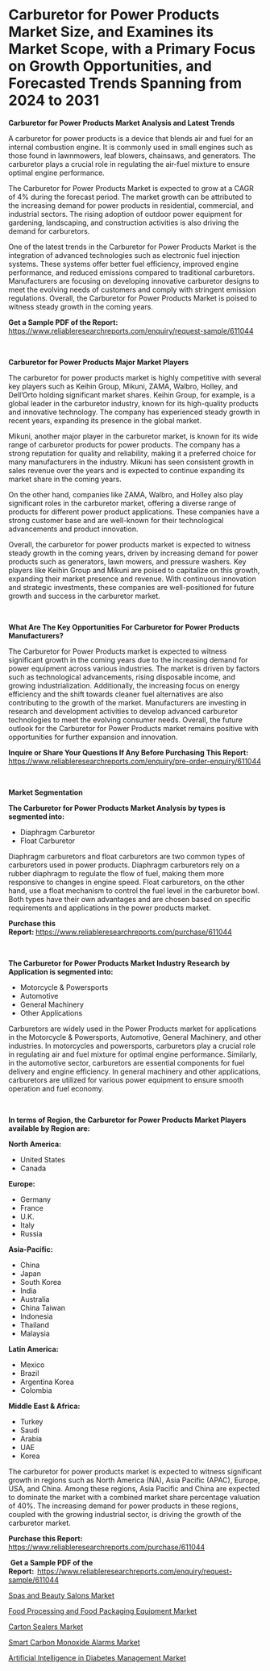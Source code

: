 <p><h1>Carburetor for Power Products Market Size, and Examines its Market Scope, with a Primary Focus on Growth Opportunities, and Forecasted Trends Spanning from 2024 to 2031</h1></p><p><strong>Carburetor for Power Products Market Analysis and Latest Trends</strong></p>
<p><p>A carburetor for power products is a device that blends air and fuel for an internal combustion engine. It is commonly used in small engines such as those found in lawnmowers, leaf blowers, chainsaws, and generators. The carburetor plays a crucial role in regulating the air-fuel mixture to ensure optimal engine performance.</p><p>The Carburetor for Power Products Market is expected to grow at a CAGR of 4% during the forecast period. The market growth can be attributed to the increasing demand for power products in residential, commercial, and industrial sectors. The rising adoption of outdoor power equipment for gardening, landscaping, and construction activities is also driving the demand for carburetors.</p><p>One of the latest trends in the Carburetor for Power Products Market is the integration of advanced technologies such as electronic fuel injection systems. These systems offer better fuel efficiency, improved engine performance, and reduced emissions compared to traditional carburetors. Manufacturers are focusing on developing innovative carburetor designs to meet the evolving needs of customers and comply with stringent emission regulations. Overall, the Carburetor for Power Products Market is poised to witness steady growth in the coming years.</p></p>
<p><strong>Get a Sample PDF of the Report:&nbsp;</strong> <a href="https://www.reliableresearchreports.com/enquiry/request-sample/611044">https://www.reliableresearchreports.com/enquiry/request-sample/611044</a></p>
<p>&nbsp;</p>
<p><strong>Carburetor for Power Products Major Market Players</strong></p>
<p><p>The carburetor for power products market is highly competitive with several key players such as Keihin Group, Mikuni, ZAMA, Walbro, Holley, and Dell’Orto holding significant market shares. Keihin Group, for example, is a global leader in the carburetor industry, known for its high-quality products and innovative technology. The company has experienced steady growth in recent years, expanding its presence in the global market.</p><p>Mikuni, another major player in the carburetor market, is known for its wide range of carburetor products for power products. The company has a strong reputation for quality and reliability, making it a preferred choice for many manufacturers in the industry. Mikuni has seen consistent growth in sales revenue over the years and is expected to continue expanding its market share in the coming years.</p><p>On the other hand, companies like ZAMA, Walbro, and Holley also play significant roles in the carburetor market, offering a diverse range of products for different power product applications. These companies have a strong customer base and are well-known for their technological advancements and product innovation.</p><p>Overall, the carburetor for power products market is expected to witness steady growth in the coming years, driven by increasing demand for power products such as generators, lawn mowers, and pressure washers. Key players like Keihin Group and Mikuni are poised to capitalize on this growth, expanding their market presence and revenue. With continuous innovation and strategic investments, these companies are well-positioned for future growth and success in the carburetor market.</p></p>
<p>&nbsp;</p>
<p><strong>What Are The Key Opportunities For Carburetor for Power Products Manufacturers?</strong></p>
<p><p>The Carburetor for Power Products market is expected to witness significant growth in the coming years due to the increasing demand for power equipment across various industries. The market is driven by factors such as technological advancements, rising disposable income, and growing industrialization. Additionally, the increasing focus on energy efficiency and the shift towards cleaner fuel alternatives are also contributing to the growth of the market. Manufacturers are investing in research and development activities to develop advanced carburetor technologies to meet the evolving consumer needs. Overall, the future outlook for the Carburetor for Power Products market remains positive with opportunities for further expansion and innovation.</p></p>
<p><strong>Inquire or Share Your Questions If Any Before Purchasing This Report:</strong> <a href="https://www.reliableresearchreports.com/enquiry/pre-order-enquiry/611044">https://www.reliableresearchreports.com/enquiry/pre-order-enquiry/611044</a></p>
<p>&nbsp;</p>
<p><strong>Market Segmentation</strong></p>
<p><strong>The Carburetor for Power Products Market Analysis by types is segmented into:</strong></p>
<p><ul><li>Diaphragm Carburetor</li><li>Float Carburetor</li></ul></p>
<p><p>Diaphragm carburetors and float carburetors are two common types of carburetors used in power products. Diaphragm carburetors rely on a rubber diaphragm to regulate the flow of fuel, making them more responsive to changes in engine speed. Float carburetors, on the other hand, use a float mechanism to control the fuel level in the carburetor bowl. Both types have their own advantages and are chosen based on specific requirements and applications in the power products market.</p></p>
<p><strong>Purchase this Report:&nbsp;</strong><a href="https://www.reliableresearchreports.com/purchase/611044">https://www.reliableresearchreports.com/purchase/611044</a></p>
<p>&nbsp;</p>
<p><strong>The Carburetor for Power Products Market Industry Research by Application is segmented into:</strong></p>
<p><ul><li>Motorcycle & Powersports</li><li>Automotive</li><li>General Machinery</li><li>Other Applications</li></ul></p>
<p><p>Carburetors are widely used in the Power Products market for applications in the Motorcycle & Powersports, Automotive, General Machinery, and other industries. In motorcycles and powersports, carburetors play a crucial role in regulating air and fuel mixture for optimal engine performance. Similarly, in the automotive sector, carburetors are essential components for fuel delivery and engine efficiency. In general machinery and other applications, carburetors are utilized for various power equipment to ensure smooth operation and fuel economy.</p></p>
<p>&nbsp;</p>
<p><strong>In terms of Region, the Carburetor for Power Products Market Players available by Region are:</strong></p>
<p>
    <p> <strong> North America: </strong>
        <ul>
            <li>United States</li>
            <li>Canada</li>
        </ul>
        </p> 
    <p> <strong> Europe: </strong>
        <ul>
            <li>Germany</li>
            <li>France</li>
            <li>U.K.</li>
            <li>Italy</li>
            <li>Russia</li>
        </ul>
        </p> 
    <p> <strong> Asia-Pacific: </strong>
        <ul>
            <li>China</li>
            <li>Japan</li>
            <li>South Korea</li>
            <li>India</li>
            <li>Australia</li>
            <li>China Taiwan</li>
            <li>Indonesia</li>
            <li>Thailand</li>
            <li>Malaysia</li>
        </ul>
        </p> 
    <p> <strong> Latin America: </strong>
        <ul>
            <li>Mexico</li>
            <li>Brazil</li>
            <li>Argentina Korea</li>
            <li>Colombia</li>
        </ul>
        </p> 
    <p> <strong> Middle East & Africa: </strong>
        <ul>
            <li>Turkey</li>
            <li>Saudi</li>
            <li>Arabia</li>
            <li>UAE</li>
            <li>Korea</li>
        </ul>
    </p>
    </p>
<p><p>The carburetor for power products market is expected to witness significant growth in regions such as North America (NA), Asia Pacific (APAC), Europe, USA, and China. Among these regions, Asia Pacific and China are expected to dominate the market with a combined market share percentage valuation of 40%. The increasing demand for power products in these regions, coupled with the growing industrial sector, is driving the growth of the carburetor market.</p></p>
<p><strong>Purchase this Report: </strong><a href="https://www.reliableresearchreports.com/purchase/611044">https://www.reliableresearchreports.com/purchase/611044</a></p>
<p>&nbsp;<strong>Get a Sample PDF of the Report:&nbsp;&nbsp;</strong><a href="https://www.reliableresearchreports.com/enquiry/request-sample/611044">https://www.reliableresearchreports.com/enquiry/request-sample/611044</a></p>
<p><strong></strong></p>
<p><p><a href="https://medium.com/@macielind886/spas-and-beauty-salons-market-share-evolution-and-market-growth-trends-2024-2031-3ee6ceeb7e34">Spas and Beauty Salons Market</a></p><p><a href="https://issuu.com/reportprime-2/docs/food-processing-and-food-packaging-equipment-marke">Food Processing and Food Packaging Equipment Market</a></p><p><a href="https://issuu.com/reportprime-2/docs/carton-sealers-market-size-2030.pptx">Carton Sealers Market</a></p><p><a href="https://github.com/mbisetmhermsr/Market-Research-Report-List-1/blob/main/smart-carbon-monoxide-alarms-market.md">Smart Carbon Monoxide Alarms Market</a></p><p><a href="https://medium.com/@macielind886/artificial-intelligence-in-diabetes-management-market-competitive-analysis-market-trends-and-bde8c52a6455">Artificial Intelligence in Diabetes Management Market</a></p></p>